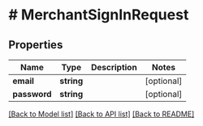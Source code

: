 # # MerchantSignInRequest

## Properties

Name | Type | Description | Notes
------------ | ------------- | ------------- | -------------
**email** | **string** |  | [optional] 
**password** | **string** |  | [optional] 

[[Back to Model list]](../../README.md#documentation-for-models) [[Back to API list]](../../README.md#documentation-for-api-endpoints) [[Back to README]](../../README.md)


